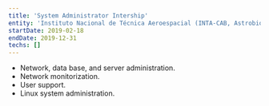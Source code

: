 ```yaml
---
title: 'System Administrator Intership'
entity: 'Instituto Nacional de Técnica Aeroespacial (INTA-CAB, Astrobiology Center)'
startDate: 2019-02-18
endDate: 2019-12-31
techs: []
---
```

* Network, data base, and server administration.
* Network monitorization.
* User support.
* Linux system administration.